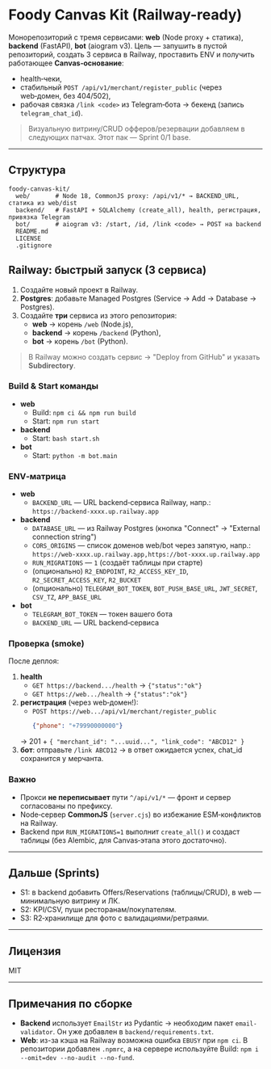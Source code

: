 # Foody Canvas Kit (Railway-ready)

Монорепозиторий с тремя сервисами: **web** (Node proxy + статика), **backend** (FastAPI), **bot** (aiogram v3).
Цель — запушить в пустой репозиторий, создать 3 сервиса в Railway, проставить ENV и получить работающее **Canvas‑основание**:
- health‑чеки,
- стабильный `POST /api/v1/merchant/register_public` (через web‑домен, без 404/502),
- рабочая связка `/link <code>` из Telegram‑бота → бекенд (запись `telegram_chat_id`).

> Визуальную витрину/CRUD офферов/резервации добавляем в следующих патчах. Этот пак — Sprint 0/1 base.

---

## Структура
```
foody-canvas-kit/
  web/       # Node 18, CommonJS proxy: /api/v1/* → BACKEND_URL, статика из web/dist
  backend/   # FastAPI + SQLAlchemy (create_all), health, регистрация, привязка Telegram
  bot/       # aiogram v3: /start, /id, /link <code> → POST на backend
  README.md
  LICENSE
  .gitignore
```

## Railway: быстрый запуск (3 сервиса)

1. Создайте новый проект в Railway.
2. **Postgres**: добавьте Managed Postgres (Service → Add → Database → Postgres).
3. Создайте **три** сервисa из этого репозитория:
   - **web** → корень `/web` (Node.js),
   - **backend** → корень `/backend` (Python),
   - **bot** → корень `/bot` (Python).

> В Railway можно создать сервис → "Deploy from GitHub" и указать **Subdirectory**.

### Build & Start команды

- **web**
  - Build: `npm ci && npm run build`
  - Start: `npm run start`
- **backend**
  - Start: `bash start.sh`
- **bot**
  - Start: `python -m bot.main`

### ENV‑матрица

- **web**
  - `BACKEND_URL` — URL backend‑сервиса Railway, напр.: `https://backend-xxxx.up.railway.app`
- **backend**
  - `DATABASE_URL` — из Railway Postgres (кнопка "Connect" → "External connection string")
  - `CORS_ORIGINS` — список доменов web/bot через запятую, напр.: `https://web-xxxx.up.railway.app,https://bot-xxxx.up.railway.app`
  - `RUN_MIGRATIONS` — `1` (создаёт таблицы при старте)
  - (опционально) `R2_ENDPOINT`, `R2_ACCESS_KEY_ID`, `R2_SECRET_ACCESS_KEY`, `R2_BUCKET`
  - (опционально) `TELEGRAM_BOT_TOKEN`, `BOT_PUSH_BASE_URL`, `JWT_SECRET`, `CSV_TZ`, `APP_BASE_URL`
- **bot**
  - `TELEGRAM_BOT_TOKEN` — токен вашего бота
  - `BACKEND_URL` — URL backend‑сервиса

### Проверка (smoke)

После деплоя:

1. **health**
   - `GET https://backend.../health` → `{"status":"ok"}`
   - `GET https://web.../health` → `{"status":"ok"}`
2. **регистрация** (через web‑домен!):
   - `POST https://web.../api/v1/merchant/register_public`
     ```json
     {"phone": "+79990000000"}
     ```
   → 201 + `{ "merchant_id": "...uuid...", "link_code": "ABCD12" }`
3. **бот**: отправьте `/link ABCD12` → в ответ ожидается успех, chat_id сохранится у мерчанта.

### Важно

- Прокси **не переписывает** пути `^/api/v1/*` — фронт и сервер согласованы по префиксу.
- Node‑сервер **CommonJS** (`server.cjs`) во избежание ESM‑конфликтов на Railway.
- Backend при `RUN_MIGRATIONS=1` выполнит `create_all()` и создаст таблицы (без Alembic, для Canvas‑этапа этого достаточно).

---

## Дальше (Sprints)

- S1: в backend добавить Offers/Reservations (таблицы/CRUD), в web — минимальную витрину и ЛК.
- S2: KPI/CSV, пуши ресторанам/покупателям.
- S3: R2‑хранилище для фото с валидациями/ретраями.

---

## Лицензия
MIT


---

## Примечания по сборке

- **Backend** использует `EmailStr` из Pydantic → необходим пакет `email-validator`. Он уже добавлен в `backend/requirements.txt`.
- **Web**: из-за кэша на Railway возможна ошибка `EBUSY` при `npm ci`. В репозитории добавлен `.npmrc`, а на сервере используйте Build: `npm i --omit=dev --no-audit --no-fund`.
